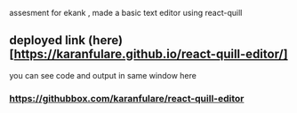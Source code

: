 assesment for ekank , made a basic text editor using react-quill

## deployed link (here)[https://karanfulare.github.io/react-quill-editor/]

you can see code and output in same window here 
### https://githubbox.com/karanfulare/react-quill-editor

